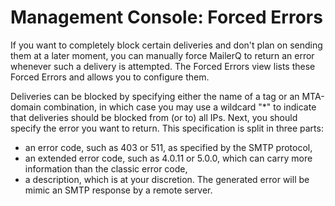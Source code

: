 # Management Console: Forced Errors

If you want to completely block certain deliveries and don't plan on sending them at a later moment, you can
manually force MailerQ to return an error whenever such a delivery is attempted. The Forced Errors view lists
these Forced Errors and allows you to configure them.

Deliveries can be blocked by specifying either the name of a tag or an MTA-domain combination, in which case you may use a 
wildcard "*" to indicate that deliveries should be blocked from (or to) all IPs.
Next, you should specify the error you want to return. This specification is split in three parts:
* an error code, such as 403 or 511, as specified by the SMTP protocol,
* an extended error code, such as 4.0.11 or 5.0.0, which can carry more information than the classic error code,
* a description, which is at your discretion.
The generated error will be mimic an SMTP response by a remote server.


